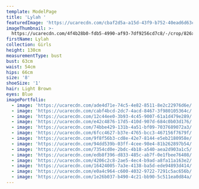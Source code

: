 ```yaml
---
template: ModelPage
title: 'Lylah '
featuredImage: 'https://ucarecdn.com/cbaf2d5a-a15d-43f9-b752-40ead6d63c9a/'
imageThumbnail: >-
  https://ucarecdn.com/4f4b28b0-fdb5-4990-af93-7df9256cd7c8/-/crop/826x1113/922,95/-/preview/
firstName: Lylah
collection: Girls
height: 130cm
measurementType: bust
bust: 63cm
waist: 54cm
hips: 66cm
size: '8'
shoeSize: '1'
hair: Light Brown
eyes: Blue
imagePortfolio:
  - image: 'https://ucarecdn.com/ade4d71e-74c5-4e82-8511-8e2c22976d6e/'
  - image: 'https://ucarecdn.com/cabf4bcd-2dc7-4acd-8467-3f980105364c/'
  - image: 'https://ucarecdn.com/12c44ee0-3b93-4c45-9007-61a1d479e289/'
  - image: 'https://ucarecdn.com/e42c4876-17d5-410d-907d-684c0b03d176/'
  - image: 'https://ucarecdn.com/74bbe429-131b-4a51-bf09-7037689072a3/'
  - image: 'https://ucarecdn.com/6fcc4627-b37e-4765-bcc3-467156f7679f/'
  - image: 'https://ucarecdn.com/9f8f56b3-cd8e-42e7-8144-e5eb2180958e/'
  - image: 'https://ucarecdn.com/94dd539b-03ff-4cee-98e4-81b262897b54/'
  - image: 'https://ucarecdn.com/7354cd0e-2bdc-4b18-a540-aea2d903a1c5/'
  - image: 'https://ucarecdn.com/edb8f396-d833-485c-ab7f-0e1fbee76408/'
  - image: 'https://ucarecdn.com/4206c2c8-2ae5-4ec4-b9ad-a8fa11a163e2/'
  - image: 'https://ucarecdn.com/16424005-7a3e-4138-ba5d-ede94893d414/'
  - image: 'https://ucarecdn.com/e0a4c964-c600-4032-9722-7291c5ac656b/'
  - image: 'https://ucarecdn.com/1e26b037-b490-4c21-bb90-5c511ea0d84a/'
---
```


